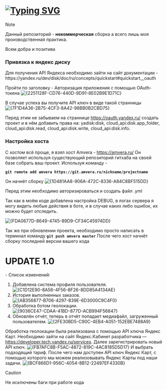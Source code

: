 # [![Typing SVG](https://readme-typing-svg.herokuapp.com?font=Fira+Code&weight=900&size=22&pause=1000&width=435&lines=%D0%A2%D0%B5%D0%BB%D0%B5%D0%B3%D1%80%D0%B0%D0%BC%D0%BC+%D0%B1%D0%BE%D1%82+%D0%B4%D0%BB%D1%8F+%D0%B7%D0%B0%D0%B3%D1%80%D1%83%D0%B7%D0%BA%D0%B8+%D0%BE%D1%82%D1%87%D1%91%D1%82%D0%BE%D0%B2)](https://git.io/typing-svg)
> [!NOTE]  
> Данный репозиторий - **некоммерческая** сборка а всего лишь моя производственная практика.
>
> Всем добра и позитива

<h3>Привязка к яндекс диску</h1>
Для получения API Яндекса необходимо зайти на сайт документации - https://yandex.ru/dev/disk/doc/ru/concepts/quickstart#quickstart__oauth

Пройти по заголовку - Авторизация приложения с помощью OAuth-токена
![{2251128F-CD76-440D-9D91-8E02B9E1D71C}](https://github.com/user-attachments/assets/2afbeb0c-3672-4425-9333-e61adc718b54)


В случае успеха вы получите API ключ в виде такой странницы 
![{7F1D4A36-2B75-4CF3-8A42-98BB0B2CBD75}](https://github.com/user-attachments/assets/d99bb2c5-b75d-4d8c-82f9-8a29ea2b25e9)


Перед этим не забываем на страннице https://oauth.yandex.ru/ создать проект и в нём добавить права на: yadisk:disk, cloud_api:disk.app_folder, cloud_api:disk.read, cloud_api:disk.write, cloud_api:disk.info.

<h3>Настройка хоста</h2>

С хостом всё проще, я взял хост Amvera - https://amvera.ru/
Он позволяет используя существующий репозиторий гитхаба на своей базе собрать ваш проект.
Используя команду -

**`git remote add amvera https://git.amvera.ru/nickname/projectname`** 

Он начнёт сборку 
![{1D481AA8-906A-472C-8336-A84C8BF515DD}](https://github.com/user-attachments/assets/001ea85c-a68d-420a-b001-1c7aaf9b261a)

Перед этим необходимо авторизироваться и создать файл .yml

Так как в моём коде добавлена настройка DEBUG, в логах сервера я могу видеть любые действия в боте, и в случае каких либо ошибок, их можно будет отследить.

![{FDA0677D-8649-4745-89D9-CF34C45974DD}](https://github.com/user-attachments/assets/4594c054-6dc2-4ecc-b588-98cd22a85c91)


Так же при обновлении проекта, необходимо просто написать в терминал команду **`git push amvera master`**
После чего хост начнёт сборку последней версии вашего кода

<h1>UPDATE 1.0</h1>
- Список изменений:

1. Добавлена система профиля пользователя.
![{C1D12E90-8A56-4F56-8F26-8DD85A4134AE}](https://github.com/user-attachments/assets/fd2e822f-fc72-44b3-80e4-c0af5882a38c)
2. История выполненных заказов.
![{AB356877-B706-4297-839E-6D3000C9C4F0}](https://github.com/user-attachments/assets/f48752db-cac0-4753-8475-f27c84f745ea)
3. Обработка ботом геолокации.
![{9036CE47-CDAA-41BD-877D-ACB994F56847}](https://github.com/user-attachments/assets/ed27fe4c-ac29-4ad5-8036-cb6646e64b1b)
5. Обновлён отчёт, теперь в отчёт попадает медиафайл, загруженный пользователем.
![{2FE30BD5-C90C-4EB4-A051-152EBE7488A9}](https://github.com/user-attachments/assets/33c202c9-d955-45f2-bbfe-ee5cabc3b1b1)

Обработка геолокации была реализована с помощью API ключа Яндекс Карт.
Необходимо зайти на сайт Яндекс.Кабинет разработчика — https://developer.tech.yandex.ru/services.
Далее зарегистрировать новый API ключ. 
![{FB7AFC8B-F5AC-4872-819C-4AC8185D5D17}](https://github.com/user-attachments/assets/4a5d9b4b-a25c-4b78-94b1-f916170f7045)
И выбрать подходящий тариф.
После чего нам доступен API ключ Яндекс Карт, с помощью которого мы можем реализовывать Яндекс Карты под наши задачи.
![{BCF866D1-956C-4054-8B12-22497EF4330B}](https://github.com/user-attachments/assets/8e96b75a-93a4-44a9-abf4-e0ff2c546759)





> [!CAUTION]
> 
> Не исключены баги при работе кода
>
> 
